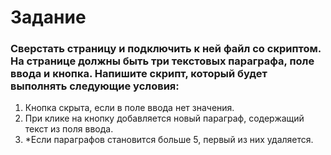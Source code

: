 # Задание

### Сверстать страницу и подключить к ней файл со скриптом. На странице должны быть три текстовых параграфа, поле ввода и кнопка. Напишите скрипт, который будет выполнять следующие условия:

1. Кнопка скрыта, если в поле ввода нет значения.
2. При клике на кнопку добавляется новый параграф, содержащий текст из поля ввода.
3. \*Если параграфов становится больше 5, первый из них удаляется.